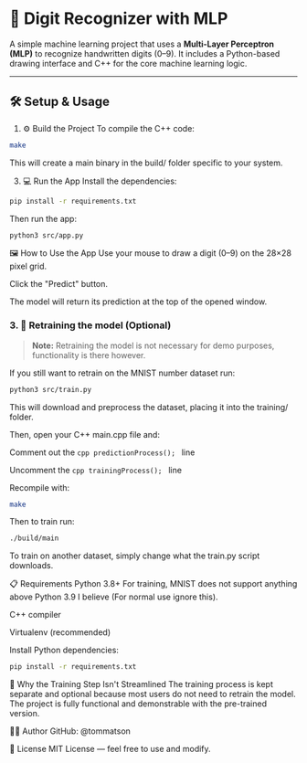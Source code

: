# 🧠 Digit Recognizer with MLP

A simple machine learning project that uses a **Multi-Layer Perceptron (MLP)** to recognize handwritten digits (0–9). It includes a Python-based drawing interface and C++ for the core machine learning logic.

---

## 🛠 Setup & Usage


1. ⚙️ Build the Project
To compile the C++ code:

```bash
make
```
This will create a main binary in the build/ folder specific to your system.

3. 💻 Run the App
Install the dependencies:

```bash
pip install -r requirements.txt
```
Then run the app:

```bash
python3 src/app.py
```
🖼 How to Use the App
Use your mouse to draw a digit (0–9) on the 28×28 pixel grid.

Click the "Predict" button.

The model will return its prediction at the top of the opened window.

### 3. 🧪 Retraining the model (Optional)

> **Note:** Retraining the model is not necessary for demo purposes, functionality is there however.

If you still want to retrain on the MNIST number dataset run:

```bash
python3 src/train.py
```
This will download and preprocess the dataset, placing it into the training/ folder.

Then, open your C++ main.cpp file and:

Comment out the ```cpp predictionProcess(); ``` line

Uncomment the ```cpp trainingProcess(); ``` line

Recompile with:

```bash
make
```
Then to train run: 
```bash
./build/main
```
To train on another dataset, simply change what the train.py script downloads.

📋 Requirements
Python 3.8+
For training, MNIST does not support anything above Python 3.9 I believe (For normal use ignore this).

C++ compiler

Virtualenv (recommended)

Install Python dependencies:

```bash
pip install -r requirements.txt
```
🤔 Why the Training Step Isn't Streamlined
The training process is kept separate and optional because most users do not need to retrain the model. The project is fully functional and demonstrable with the pre-trained version.

🧑‍💻 Author
GitHub: @tommatson

📃 License
MIT License — feel free to use and modify.
